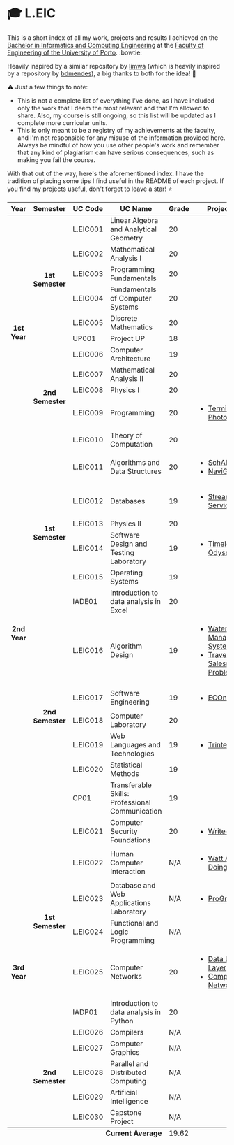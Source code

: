 # :mortar_board: L.EIC

This is a short index of all my work, projects and results I achieved on the [Bachelor in Informatics and Computing Engineering](https://sigarra.up.pt/feup/en/cur_geral.cur_view?pv_curso_id=22841&pv_ano_lectivo=2024) at the [Faculty of Engineering of the University of Porto](https://sigarra.up.pt/feup/en/web_page.Inicial). :bowtie:

Heavily inspired by a similar repository by [limwa](https://github.com/limwa/feup?tab=readme-ov-file) (which is heavily inspired by a repository by [bdmendes](https://github.com/bdmendes/feup)), a big thanks to both for the idea! :raised_hands:

:warning: Just a few things to note:
- This is not a complete list of everything I've done, as I have included only the work that I deem the most relevant and that I'm allowed to share. Also, my course is still ongoing, so this list will be updated as I complete more curricular units.
- This is only meant to be a registry of my achievements at the faculty, and I'm not responsible for any misuse of the information provided here. Always be mindful of how you use other people's work and remember that any kind of plagiarism can have serious consequences, such as making you fail the course.

With that out of the way, here's the aforementioned index. I have the tradition of placing some tips I find useful in the README of each project. If you find my projects useful, don't forget to leave a star! :star:

<table>
    <thead>
        <tr>
            <th style="text-align: center;">Year</th>
            <th style="text-align: center;">Semester</th>
            <th style="text-align: center;">UC Code</th>
            <th style="text-align: center;">UC Name</th>
            <th style="text-align: center;">Grade</th>
            <th style="text-align: center;">Project(s)</th>
        </tr>
    </thead>
    <tbody>
        <tr>
            <td rowspan="11" style="text-align: center;"><strong>1st Year</strong></td>
            <td rowspan="6" style="text-align: center;"><strong>1st Semester</strong></td>
            <td>L.EIC001</td>
            <td>Linear Algebra and Analytical Geometry</td>
            <td>20</td>
            <td></td>
        </tr>
        <tr>
            <td>L.EIC002</td>
            <td>Mathematical Analysis I</td>
            <td>20</td>
            <td></td>
        </tr>
        <tr>
            <td>L.EIC003</td>
            <td>Programming Fundamentals</td>
            <td>20</td>
            <td></td>
        </tr>
        <tr>
            <td>L.EIC004</td>
            <td>Fundamentals of Computer Systems</td>
            <td>20</td>
            <td></td>
        </tr>
        <tr>
            <td>L.EIC005</td>
            <td>Discrete Mathematics</td>
            <td>20</td>
            <td></td>
        </tr>
        <tr>
            <td>UP001</td>
            <td>Project UP</td>
            <td>18</td>
            <td></td>
        </tr>
        <tr>
            <td rowspan="5" style="text-align: center;"><strong>2nd Semester</strong></td>
            <td>L.EIC006</td>
            <td>Computer Architecture</td>
            <td>19</td>
            <td></td>
        </tr>
        <tr>
            <td>L.EIC007</td>
            <td>Mathematical Analysis II</td>
            <td>20</td>
            <td></td>
        </tr>
        <tr>
            <td>L.EIC008</td>
            <td>Physics I</td>
            <td>20</td>
            <td></td>
        </tr>
        <tr>
            <td>L.EIC009</td>
            <td>Programming</td>
            <td>20</td>
            <td><ul>
                <li><a href="https://github.com/Process-ing/feup-prog">Terminal Photoshop</a></li>
            </ul></td>
        </tr>
        <tr>
            <td>L.EIC010</td>
            <td>Theory of Computation</td>
            <td>20</td>
            <td></td>
        </tr>
        <tr>
            <td rowspan="12" style="text-align: center;"><strong>2nd Year</strong></td>
            <td rowspan="6" style="text-align: center;"><strong>1st Semester</strong></td>
            <td>L.EIC011</td>
            <td>Algorithms and Data Structures</td>
            <td>20</td>
            <td><ul>
                <li><a href="https://github.com/Process-ing/feup-aed1">SchAEDuler</a></li>
                <li><a href="https://github.com/Process-ing/feup-aed2">NaviGraph</a></li>
            </ul></td>
        </tr>
        <tr>
            <td>L.EIC012</td>
            <td>Databases</td>
            <td>19</td>
            <td><ul>
                <li><a href="https://github.com/Process-ing/feup-bd">Streaming Service DB</a></li>
            </ul></td>
        </tr>
        <tr>
            <td>L.EIC013</td>
            <td>Physics II</td>
            <td>20</td>
            <td></td>
        </tr>
        <tr>
            <td>L.EIC014</td>
            <td>Software Design and Testing Laboratory</td>
            <td>19</td>
            <td><ul>
                <li><a href="https://github.com/Process-ing/feup-ldts">Timeless Odyssey</a></li>
            </ul></td>
        </tr>
        <tr>
            <td>L.EIC015</td>
            <td>Operating Systems</td>
            <td>19</td>
            <td></td>
        </tr>
        <tr>
            <td>IADE01</td>
            <td>Introduction to data analysis in Excel</td>
            <td>20</td>
            <td></td>
        </tr>
        <tr>
            <td rowspan="6" style="text-align: center;"><strong>2nd Semester</strong></td>
            <td>L.EIC016</td>
            <td>Algorithm Design</td>
            <td>19</td>
            <td><ul>
                <li><a href="https://github.com/Process-ing/feup-da1">Water Management System</a></li>
                <li><a href="https://github.com/Process-ing/feup-da2">Travelling Salesman Problem</a></li>
            </ul></td>
        </tr>
        <tr>
            <td>L.EIC017</td>
            <td>Software Engineering</td>
            <td>19</td>
            <td><ul>
                <li><a href="https://github.com/Process-ing/feup-esof">ECOnnect</a></li>
            </ul></td>
        </tr>
        <tr>
            <td>L.EIC018</td>
            <td>Computer Laboratory</td>
            <td>20</td>
            <td></td>
        </tr>
        <tr>
            <td>L.EIC019</td>
            <td>Web Languages and Technologies</td>
            <td>19</td>
            <td><ul>
                <li><a href="https://github.com/Process-ing/feup-ltw">Trinted</a></li>
            </ul></td>
        </tr>
        <tr>
            <td>L.EIC020</td>
            <td>Statistical Methods</td>
            <td>19</td>
            <td></td>
        </tr>
        <tr>
            <td>CP01</td>
            <td>Transferable Skills: Professional Communication</td>
            <td>19</td>
            <td></td>
        </tr>
        <tr>
            <td rowspan="11" style="text-align: center;"><strong>3rd Year</strong></td>
            <td rowspan="6" style="text-align: center;"><strong>1st Semester</strong></td>
            <td>L.EIC021</td>
            <td>Computer Security Foundations</td>
            <td>20</td>
            <td><ul>
                <li><a href="https://github.com/Process-ing/feup-fsi">Write-Ups</a></li>
            </ul></td>
        </tr>
        <tr>
            <td>L.EIC022</td>
            <td>Human Computer Interaction</td>
            <td>N/A</td>
            <td><ul>
                <li><a href="https://github.com/Process-ing/feup-ipc">Watt Are You Doing?</a></li>
            </ul></td>
        </tr>
        <tr>
            <td>L.EIC023</td>
            <td>Database and Web Applications Laboratory</td>
            <td>N/A</td>
            <td><ul>
                <li><a href="https://github.com/Process-ing/feup-lbaw">ProGram</a></li>
            </ul></td>
        </tr>
        <tr>
            <td>L.EIC024</td>
            <td>Functional and Logic Programming</td>
            <td>N/A</td>
            <td></td>
        </tr>
        <tr>
            <td>L.EIC025</td>
            <td>Computer Networks</td>
            <td>20</td>
            <td><ul>
                <li><a href="https://github.com/Process-ing/feup-rcom1">Data Link Layer</a></li>
                <li><a href="https://github.com/Process-ing/feup-rcom2">Computer Networks</a></li>
            </ul></td>
        </tr>
        <tr>
            <td>IADP01</td>
            <td>Introduction to data analysis in Python</td>
            <td>20</td>
            <td></td>
        </tr>
        <tr>
            <td rowspan="5" style="text-align: center;"><strong>2nd Semester</strong></td>
            <td>L.EIC026</td>
            <td>Compilers</td>
            <td>N/A</td>
            <td></td>
        </tr>
        <tr>
            <td>L.EIC027</td>
            <td>Computer Graphics</td>
            <td>N/A</td>
            <td></td>
        </tr>
        <tr>
            <td>L.EIC028</td>
            <td>Parallel and Distributed Computing</td>
            <td>N/A</td>
            <td></td>
        </tr>
        <tr>
            <td>L.EIC029</td>
            <td>Artificial Intelligence</td>
            <td>N/A</td>
            <td></td>
        </tr>
        <tr>
            <td>L.EIC030</td>
            <td>Capstone Project</td>
            <td>N/A</td>
            <td></td>
        </tr>
    </tbody>
    <tfoot>
        <tr>
            <td colspan="4" style="text-align: right;"><strong>Current Average</strong></td>
            <td colspan="2">19.62</td>
        </tr>
    </tfoot>
</table>